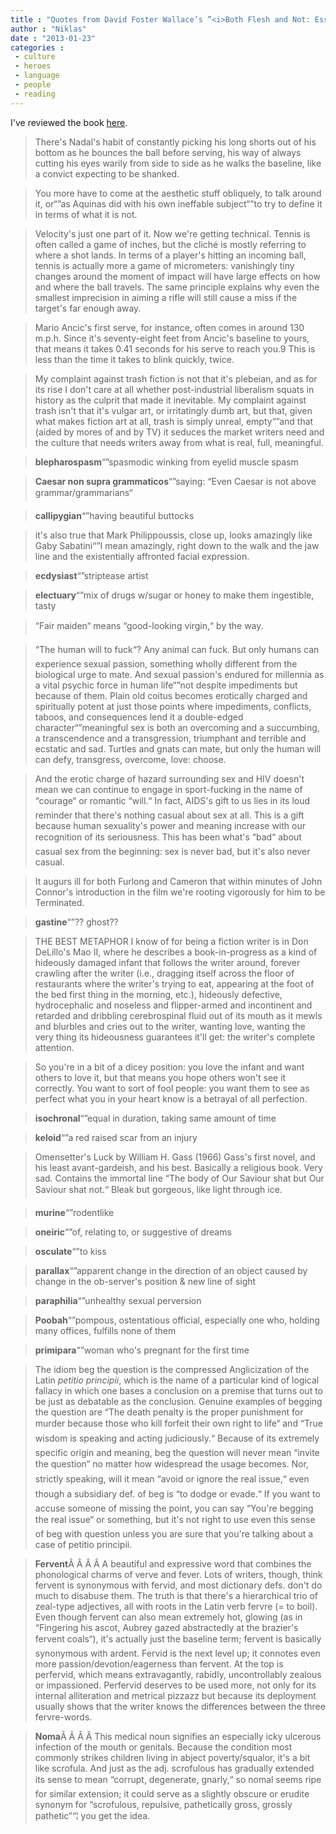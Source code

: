 ```yaml
---
title : "Quotes from David Foster Wallace’s ”<i>Both Flesh and Not: Essays</i>”"
author : "Niklas"
date : "2013-01-23"
categories : 
 - culture
 - heroes
 - language
 - people
 - reading
---
```


I've reviewed the book [here](https://niklasblog.com/?p=12684).

> There's Nadal's habit of constantly picking his long shorts out of his bottom as he bounces the ball before serving, his way of always cutting his eyes warily from side to side as he walks the baseline, like a convict expecting to be shanked.

> You more have to come at the aesthetic stuff obliquely, to talk around it, or“”as Aquinas did with his own ineffable subject“”to try to define it in terms of what it is not.

> Velocity's just one part of it. Now we're getting technical. Tennis is often called a game of inches, but the cliché is mostly referring to where a shot lands. In terms of a player's hitting an incoming ball, tennis is actually more a game of micrometers: vanishingly tiny changes around the moment of impact will have large effects on how and where the ball travels. The same principle explains why even the smallest imprecision in aiming a rifle will still cause a miss if the target's far enough away.

> Mario Ancic's first serve, for instance, often comes in around 130 m.p.h. Since it's seventy-eight feet from Ancic's baseline to yours, that means it takes 0.41 seconds for his serve to reach you.9 This is less than the time it takes to blink quickly, twice.

> My complaint against trash fiction is not that it's plebeian, and as for its rise I don't care at all whether post-industrial liberalism squats in history as the culprit that made it inevitable. My complaint against trash isn't that it's vulgar art, or irritatingly dumb art, but that, given what makes fiction art at all, trash is simply unreal, empty“”and that (aided by mores of and by TV) it seduces the market writers need and the culture that needs writers away from what is real, full, meaningful.

> **blepharospasm**“”spasmodic winking from eyelid muscle spasm

> **Caesar non supra grammaticos**“”saying: “Even Caesar is not above grammar/grammarians“

> **callipygian**“”having beautiful buttocks

> it's also true that Mark Philippoussis, close up, looks amazingly like Gaby Sabatini“”I mean amazingly, right down to the walk and the jaw line and the existentially affronted facial expression.

> **ecdysiast**“”striptease artist

> **electuary**“”mix of drugs w/sugar or honey to make them ingestible, tasty

> “Fair maiden“ means “good-looking virgin,“ by the way.

> “The human will to fuck“? Any animal can fuck. But only humans can experience sexual passion, something wholly different from the biological urge to mate. And sexual passion's endured for millennia as a vital psychic force in human life“”not despite impediments but because of them. Plain old coitus becomes erotically charged and spiritually potent at just those points where impediments, conflicts, taboos, and consequences lend it a double-edged character“”meaningful sex is both an overcoming and a succumbing, a transcendence and a transgression, triumphant and terrible and ecstatic and sad. Turtles and gnats can mate, but only the human will can defy, transgress, overcome, love: choose.

> And the erotic charge of hazard surrounding sex and HIV doesn't mean we can continue to engage in sport-fucking in the name of “courage“ or romantic “will.“ In fact, AIDS's gift to us lies in its loud reminder that there's nothing casual about sex at all. This is a gift because human sexuality's power and meaning increase with our recognition of its seriousness. This has been what's “bad“ about casual sex from the beginning: sex is never bad, but it's also never casual.

> It augurs ill for both Furlong and Cameron that within minutes of John Connor's introduction in the film we're rooting vigorously for him to be Terminated.

> **gastine**“”?? ghost??

> THE BEST METAPHOR I know of for being a fiction writer is in Don DeLillo's Mao II, where he describes a book-in-progress as a kind of hideously damaged infant that follows the writer around, forever crawling after the writer (i.e., dragging itself across the floor of restaurants where the writer's trying to eat, appearing at the foot of the bed first thing in the morning, etc.), hideously defective, hydrocephalic and noseless and flipper-armed and incontinent and retarded and dribbling cerebrospinal fluid out of its mouth as it mewls and blurbles and cries out to the writer, wanting love, wanting the very thing its hideousness guarantees it'll get: the writer's complete attention.

> So you're in a bit of a dicey position: you love the infant and want others to love it, but that means you hope others won't see it correctly. You want to sort of fool people: you want them to see as perfect what you in your heart know is a betrayal of all perfection.

> **isochronal**“”equal in duration, taking same amount of time

> **keloid**“”a red raised scar from an injury

> Omensetter's Luck by William H. Gass (1966) Gass's first novel, and his least avant-gardeish, and his best. Basically a religious book. Very sad. Contains the immortal line “The body of Our Saviour shat but Our Saviour shat not.“ Bleak but gorgeous, like light through ice.

> **murine**“”rodentlike

> **oneiric**“”of, relating to, or suggestive of dreams

> **osculate**“”to kiss

> **parallax**“”apparent change in the direction of an object caused by change in the ob-server's position & new line of sight

> **paraphilia**“”unhealthy sexual perversion

> **Poobah**“”pompous, ostentatious official, especially one who, holding many offices, fulfills none of them

> **primipara**“”woman who's pregnant for the first time

> The idiom beg the question is the compressed Anglicization of the Latin _petitio principii_, which is the name of a particular kind of logical fallacy in which one bases a conclusion on a premise that turns out to be just as debatable as the conclusion. Genuine examples of begging the question are “The death penalty is the proper punishment for murder because those who kill forfeit their own right to life“ and “True wisdom is speaking and acting judiciously.“ Because of its extremely specific origin and meaning, beg the question will never mean “invite the question“ no matter how widespread the usage becomes. Nor, strictly speaking, will it mean “avoid or ignore the real issue,“ even though a subsidiary def. of beg is “to dodge or evade.“ If you want to accuse someone of missing the point, you can say “You're begging the real issue“ or something, but it's not right to use even this sense of beg with question unless you are sure that you're talking about a case of petitio principii.

> **Fervent**Â Â Â Â A beautiful and expressive word that combines the phonological charms of verve and fever. Lots of writers, though, think fervent is synonymous with fervid, and most dictionary defs. don't do much to disabuse them. The truth is that there's a hierarchical trio of zeal-type adjectives, all with roots in the Latin verb fervre (= to boil). Even though fervent can also mean extremely hot, glowing (as in “Fingering his ascot, Aubrey gazed abstractedly at the brazier's fervent coals“), it's actually just the baseline term; fervent is basically synonymous with ardent. Fervid is the next level up; it connotes even more passion/devotion/eagerness than fervent. At the top is perfervid, which means extravagantly, rabidly, uncontrollably zealous or impassioned. Perfervid deserves to be used more, not only for its internal alliteration and metrical pizzazz but because its deployment usually shows that the writer knows the differences between the three fervre-words.

> **Noma**Â Â Â Â This medical noun signifies an especially icky ulcerous infection of the mouth or genitals. Because the condition most commonly strikes children living in abject poverty/squalor, it's a bit like scrofula. And just as the adj. scrofulous has gradually extended its sense to mean “corrupt, degenerate, gnarly,“ so nomal seems ripe for similar extension; it could serve as a slightly obscure or erudite synonym for “scrofulous, repulsive, pathetically gross, grossly pathetic““¦ you get the idea.
